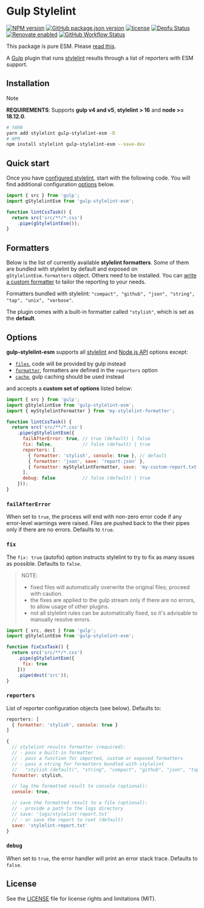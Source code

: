 # Gulp Stylelint

[![NPM version](https://img.shields.io/npm/v/gulp-stylelint-esm?logo=npm)](https://www.npmjs.org/package/gulp-stylelint-esm)
[![GitHub package.json version](https://img.shields.io/github/package-json/v/adorade/gulp-stylelint-esm?color=green&logo=github)](https://github.com/adorade/gulp-stylelint-esm/blob/main/package.json)
[![license](https://img.shields.io/github/license/adorade/gulp-stylelint-esm)](https://mit-license.org)
[![Depfu Status](https://img.shields.io/depfu/dependencies/github/adorade/gulp-stylelint-esm)](https://depfu.com/repos/github/adorade/gulp-stylelint-esm)
[![Renovate enabled](https://img.shields.io/badge/renovate-enabled-brightgreen)](https://renovatebot.com/)
[![GitHub Workflow Status](https://img.shields.io/github/actions/workflow/status/adorade/gulp-stylelint-esm/test.yml?label=Test%20CI&logo=github)](https://github.com/adorade/gulp-stylelint-esm/actions/workflows/test.yml)

This package is pure ESM. Please [read this](https://gist.github.com/sindresorhus/a39789f98801d908bbc7ff3ecc99d99c).

A [Gulp](https://gulpjs.com/) plugin that runs [stylelint](https://github.com/stylelint/stylelint) results through a list of reporters with ESM support.

## Installation

> [!NOTE]
> **REQUIREMENTS**:
> Supports **gulp v4 and v5**, **stylelint > 16** and **node >= 18.12.0**.

```sh
# YARN
yarn add stylelint gulp-stylelint-esm -D
# NPM
npm install stylelint gulp-stylelint-esm --save-dev
```

## Quick start

Once you have [configured stylelint](https://stylelint.io/user-guide/configuration/), start with the following code. You will find additional configuration [options](#options) below.

```js
import { src } from 'gulp';
import gStylelintEsm from 'gulp-stylelint-esm';

function lintCssTask() {
  return src('src/**/*.css')
    .pipe(gStylelintEsm());
}
```

## Formatters

Below is the list of currently available **stylelint formatters**. Some of them are bundled with stylelint by default and exposed on `gStylelintEsm.formatters` object. Others need to be installed. You can [write a custom formatter](http://stylelint.io/developer-guide/formatters/) to tailor the reporting to your needs.

Formatters bundled with stylelint: `"compact", "github", "json", "string", "tap", "unix", "verbose"`.

The plugin comes with a built-in formatter called `"stylish"`, which is set as the **default**.

## Options

**gulp-stylelint-esm** supports all [stylelint](https://stylelint.io/user-guide/options) and [Node.js API](https://stylelint.io/user-guide/node-api#options) options except:

- [`files`](http://stylelint.io/user-guide/node-api/#files), code will be provided by gulp instead
- [`formatter`](https://stylelint.io/user-guide/options#formatter), formatters are defined in the `reporters` option
- [`cache`](https://stylelint.io/user-guide/options#cache), gulp caching should be used instead

and accepts a **custom set of options** listed below:

```js
import { src } from 'gulp';
import gStylelintEsm from 'gulp-stylelint-esm';
import { myStylelintFormatter } from 'my-stylelint-formatter';

function lintCssTask() {
  return src('src/**/*.css')
    .pipe(gStylelintEsm({
      failAfterError: true, // true (default) | false
      fix: false,           // false (default) | true
      reporters: [
        { formatter: 'stylish', console: true }, // default
        { formatter: 'json', save: 'report.json' },
        { formatter: myStylelintFormatter, save: 'my-custom-report.txt' }
      ],
      debug: false          // false (default) | true
    }));
}
```

### `failAfterError`

When set to `true`, the process will end with non-zero error code if any error-level warnings were raised. Files are pushed back to the their pipes only if there are no errors. Defaults to `true`.

### `fix`

The `fix: true` (autofix) option instructs stylelint to try to fix as many issues as possible. Defaults to `false`.

> NOTE:
> - fixed files will automatically overwrite the original files; proceed with caution.
> - the fixes are applied to the gulp stream only if there are no errors, to allow usage of other plugins.
> - not all stylelint rules can be automatically fixed, so it's advisable to manually resolve errors.

```js
import { src, dest } from 'gulp';
import gStylelintEsm from 'gulp-stylelint-esm';

function fixCssTask() {
  return src('src/**/*.css')
    .pipe(gStylelintEsm({
      fix: true
    }))
    .pipe(dest('src'));
}
```

### `reporters`

List of reporter configuration objects (see below). Defaults to:

```js
reporters: [
  { formatter: 'stylish', console: true }
]
```

```js
{
  // stylelint results formatter (required):
  // - pass a built-in formatter
  // - pass a function for imported, custom or exposed formatters
  // - pass a string for formatters bundled with stylelint
  //   "stylish (default)", "string", "compact", "github", "json", "tap", "unix", "verbose"
  formatter: stylish,

  // log the formatted result to console (optional):
  console: true,

  // save the formatted result to a file (optional):
  // - provide a path to the logs directory
  // save: 'logs/stylelint-report.txt'
  // - or save the report to root (default)
  save: 'stylelint-report.txt'
}
```

### `debug`

When set to `true`, the error handler will print an error stack trace. Defaults to `false`.

## License

See the [LICENSE](LICENSE) file for license rights and limitations (MIT).
